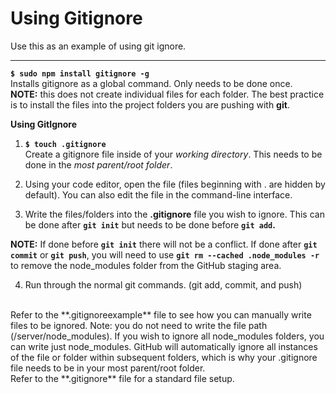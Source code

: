 # Using Gitignore

Use this as an example of using git ignore.
******************************************************************************************************************************
<div>
  
**```$ sudo npm install gitignore -g```**
<br/>Installs gitignore as a global command. Only needs to be done once. <br/>**NOTE:** this does not create individual files for each folder. The best practice is to install the files into the project folders you are pushing with **git**.

**Using GitIgnore**

1. **```$ touch .gitignore```**
<br/>Create a gitignore file inside of your *working directory*. This needs to be done in the *most parent/root folder*.

2. Using your code editor, open the file (files beginning with . are hidden by default). You can also edit the file in the command-line interface.

3. Write the files/folders into the **.gitignore** file you wish to ignore. This can be done after **```git init```** but needs to be done before **```git add```.**

**NOTE:** If done before **```git init```** there will not be a conflict. If done after **```git commit```** or **```git push```**, you will need to use **```git rm --cached .node_modules -r```** to remove the node_modules folder from the GitHub staging area.

4. Run through the normal git commands. (git add, commit, and push)

<br/>
Refer to the **.gitignoreexample** file to see how you can manually write files to be ignored. Note: you do not need to write the file path (/server/node_modules). If you wish to ignore all node_modules folders, you can write just node_modules. GitHub will automatically ignore all instances of the file or folder within subsequent folders, which is why your .gitignore file needs to be in your most parent/root folder.
<br/>
Refer to the **.gitignore** file for a standard file setup.
</div>
